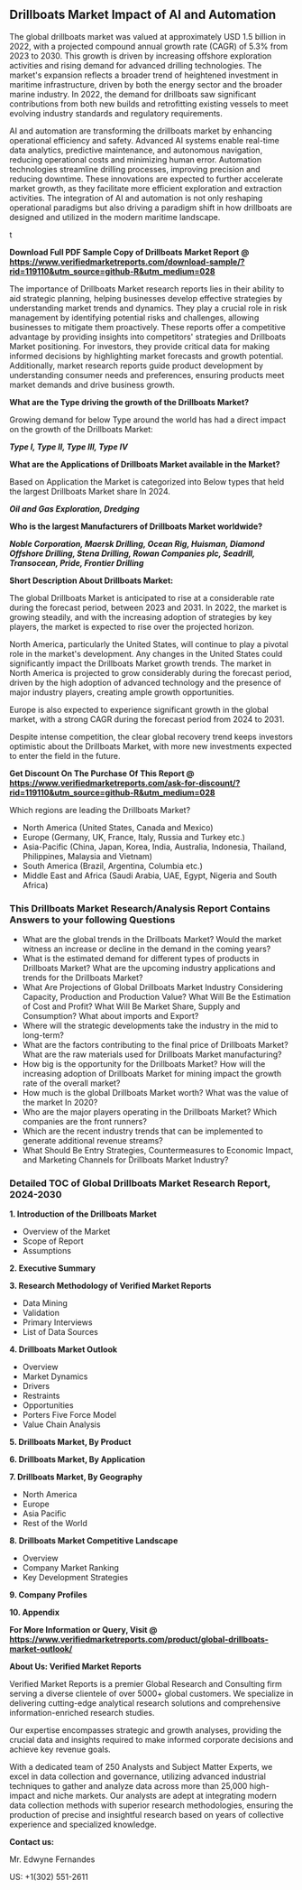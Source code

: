 <h2>Drillboats Market Impact of AI and Automation</h2><p>The global drillboats market was valued at approximately USD 1.5 billion in 2022, with a projected compound annual growth rate (CAGR) of 5.3% from 2023 to 2030. This growth is driven by increasing offshore exploration activities and rising demand for advanced drilling technologies. The market's expansion reflects a broader trend of heightened investment in maritime infrastructure, driven by both the energy sector and the broader marine industry. In 2022, the demand for drillboats saw significant contributions from both new builds and retrofitting existing vessels to meet evolving industry standards and regulatory requirements.</p><p>AI and automation are transforming the drillboats market by enhancing operational efficiency and safety. Advanced AI systems enable real-time data analytics, predictive maintenance, and autonomous navigation, reducing operational costs and minimizing human error. Automation technologies streamline drilling processes, improving precision and reducing downtime. These innovations are expected to further accelerate market growth, as they facilitate more efficient exploration and extraction activities. The integration of AI and automation is not only reshaping operational paradigms but also driving a paradigm shift in how drillboats are designed and utilized in the modern maritime landscape.</p>t</p><p id="" class=""><strong>Download Full PDF Sample Copy of Drillboats Market Report @ <a href="https://www.verifiedmarketreports.com/download-sample/?rid=119110&utm_source=github-R&utm_medium=028" target="_blank">https://www.verifiedmarketreports.com/download-sample/?rid=119110&utm_source=github-R&utm_medium=028</a></strong></p><p>The importance of&nbsp;Drillboats Market research reports lies in their ability to aid strategic planning, helping businesses develop effective strategies by understanding market trends and dynamics. They play a crucial role in risk management by identifying potential risks and challenges, allowing businesses to mitigate them proactively. These reports offer a competitive advantage by providing insights into competitors' strategies and Drillboats Market positioning. For investors, they provide critical data for making informed decisions by highlighting market forecasts and growth potential. Additionally, market research reports guide product development by understanding consumer needs and preferences, ensuring products meet market demands and drive business growth.</p><p><strong>What are the&nbsp;Type driving the growth of the Drillboats Market?</strong></p><p id="" class="">Growing demand for below Type around the world has had a direct impact on the growth of the Drillboats Market:</p><em><strong>Type I, Type II, Type III, Type IV</strong></em></p><strong>What are the&nbsp;Applications&nbsp;of Drillboats Market available in the Market?</strong></p><p id="" class="">Based on Application the Market is categorized into Below types that held the largest Drillboats Market share In 2024.</p><em><strong>Oil and Gas Exploration, Dredging</strong></em></p><strong>Who is the largest Manufacturers of Drillboats Market worldwide?</strong></p><p><em><strong>Noble Corporation, Maersk Drilling, Ocean Rig, Huisman, Diamond Offshore Drilling, Stena Drilling, Rowan Companies plc, Seadrill, Transocean, Pride, Frontier Drilling</strong></em></p><p id="" class=""><strong>Short Description About Drillboats Market:</strong></p><p>The global Drillboats Market is anticipated to rise at a considerable rate during the forecast period, between 2023 and 2031. In 2022, the market is growing steadily, and with the increasing adoption of strategies by key players, the market is expected to rise over the projected horizon.</p><p>North America, particularly the United States, will continue to play a pivotal role in the market's development. Any changes in the United States could significantly impact the Drillboats Market growth trends. The market in North America is projected to grow considerably during the forecast period, driven by the high adoption of advanced technology and the presence of major industry players, creating ample growth opportunities.</p><p>Europe is also expected to experience significant growth in the global market, with a strong CAGR during the forecast period from 2024 to 2031.</p><p>Despite intense competition, the clear global recovery trend keeps investors optimistic about the Drillboats Market, with more new investments expected to enter the field in the future.</p><p id="" class=""><strong>Get Discount On The Purchase Of This Report @ <a href="https://www.verifiedmarketreports.com/ask-for-discount/?rid=119110&utm_source=github-R&utm_medium=028" target="_blank">https://www.verifiedmarketreports.com/ask-for-discount/?rid=119110&utm_source=github-R&utm_medium=028</a></strong></p>Which regions are leading the Drillboats Market?</p><ul><li>North America (United States, Canada and Mexico)</li><li>Europe (Germany, UK, France, Italy, Russia and Turkey etc.)</li><li>Asia-Pacific (China, Japan, Korea, India, Australia, Indonesia, Thailand, Philippines, Malaysia and Vietnam)</li><li>South America (Brazil, Argentina, Columbia etc.)</li><li>Middle East and Africa (Saudi Arabia, UAE, Egypt, Nigeria and South Africa)</li></ul><h3 id="" class="">This Drillboats Market Research/Analysis Report Contains Answers to your following Questions</h3><ul><li>What are the global trends in the Drillboats Market? Would the market witness an increase or decline in the demand in the coming years?</li><li>What is the estimated demand for different types of products in Drillboats Market? What are the upcoming industry applications and trends for the Drillboats Market?</li><li>What Are Projections of Global Drillboats Market Industry Considering Capacity, Production and Production Value? What Will Be the Estimation of Cost and Profit? What Will Be Market Share, Supply and Consumption? What about imports and Export?</li><li>Where will the strategic developments take the industry in the mid to long-term?</li><li>What are the factors contributing to the final price of Drillboats Market? What are the raw materials used for Drillboats Market manufacturing?</li><li>How big is the opportunity for the Drillboats Market? How will the increasing adoption of Drillboats Market for mining impact the growth rate of the overall market?</li><li>How much is the global Drillboats Market worth? What was the value of the market In 2020?</li><li>Who are the major players operating in the Drillboats Market? Which companies are the front runners?</li><li>Which are the recent industry trends that can be implemented to generate additional revenue streams?</li><li>What Should Be Entry Strategies, Countermeasures to Economic Impact, and Marketing Channels for Drillboats Market Industry?</li></ul><h3 id="" class="">Detailed TOC of Global Drillboats Market Research Report, 2024-2030</h3><p id="" class=""><strong>1. Introduction of the Drillboats Market</strong></p><ul><li>Overview of the Market</li><li>Scope of Report</li><li>Assumptions</li></ul><p id="" class=""><strong>2. Executive Summary</strong></p><p id="" class=""><strong>3. Research Methodology of Verified Market Reports</strong></p><ul><li>Data Mining</li><li>Validation</li><li>Primary Interviews</li><li>List of Data Sources</li></ul><p id="" class=""><strong>4. Drillboats Market Outlook</strong></p><ul><li>Overview</li><li>Market Dynamics</li><li>Drivers</li><li>Restraints</li><li>Opportunities</li><li>Porters Five Force Model</li><li>Value Chain Analysis</li></ul><p id="" class=""><strong>5. Drillboats Market, By Product</strong></p><p id="" class=""><strong>6. Drillboats Market, By Application</strong></p><p id="" class=""><strong>7. Drillboats Market, By Geography</strong></p><ul><li>North America</li><li>Europe</li><li>Asia Pacific</li><li>Rest of the World</li></ul><p id="" class=""><strong>8. Drillboats Market Competitive Landscape</strong></p><ul><li>Overview</li><li>Company Market Ranking</li><li>Key Development Strategies</li></ul><p id="" class=""><strong>9. Company Profiles</strong></p><p id="" class=""><strong>10. Appendix</strong></p><p id="" class=""><strong>For More Information or Query, Visit @ <a href="https://www.verifiedmarketreports.com/product/global-drillboats-market-outlook/" target="_blank">https://www.verifiedmarketreports.com/product/global-drillboats-market-outlook/</a></strong></p><p id="" class=""><strong>About Us: Verified Market Reports</strong></p><p id="" class="">Verified Market Reports is a premier Global Research and Consulting firm serving a diverse clientele of over 5000+ global customers. We specialize in delivering cutting-edge analytical research solutions and comprehensive information-enriched research studies.</p><p id="" class="">Our expertise encompasses strategic and growth analyses, providing the crucial data and insights required to make informed corporate decisions and achieve key revenue goals.</p><p id="" class="">With a dedicated team of 250 Analysts and Subject Matter Experts, we excel in data collection and governance, utilizing advanced industrial techniques to gather and analyze data across more than 25,000 high-impact and niche markets. Our analysts are adept at integrating modern data collection methods with superior research methodologies, ensuring the production of precise and insightful research based on years of collective experience and specialized knowledge.</p><p id="" class=""><strong>Contact us:</strong></p><p id="" class="">Mr. Edwyne Fernandes</p><p id="" class="">US: +1(302) 551-2611</p>